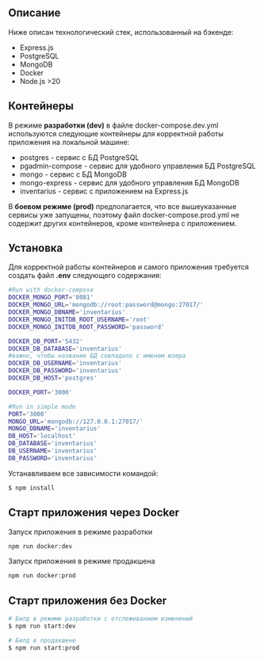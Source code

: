 ## Описание
Ниже описан технологический стек, использованный на бэкенде:

- Express.js
- PostgreSQL
- MongoDB
- Docker
- Node.js >20

## Контейнеры

В режиме **разработки (dev)** в файле docker-compose.dev.yml используются следующие контейнеры для корректной работы приложения на локальной машине:
- postgres - сервис с БД PostgreSQL
- pgadmin-compose - сервис для удобного управления БД PostgreSQL
- mongo - сервис c БД MongoDB
- mongo-express - сервис для удобного управления БД MongoDB
- inventarius - сервис с приложением на Express.js

В **боевом режиме (prod)** предполагается, что все вышеуказанные сервисы уже запущены, поэтому файл docker-compose.prod.yml не содержит других контейнеров, кроме контейнера с приложением.

## Установка

Для корректной работы контейнеров и самого приложения требуется создать файл **.env** следующего содержания:
```bash
#Run with docker-compose
DOCKER_MONGO_PORT='8081'
DOCKER_MONGO_URL='mongodb://root:password@mongo:27017/'
DOCKER_MONGO_DBNAME='inventarius'
DOCKER_MONGO_INITDB_ROOT_USERNAME='root'
DOCKER_MONGO_INITDB_ROOT_PASSWORD='password'

DOCKER_DB_PORT='5432'
DOCKER_DB_DATABASE='inventarius'
#важно, чтобы название БД совпадало с именем юзера
DOCKER_DB_USERNAME='inventarius' 
DOCKER_DB_PASSWORD='inventarius'
DOCKER_DB_HOST='postgres'

DOCKER_PORT='3000'

#Run in simple mode
PORT='3000'
MONGO_URL='mongodb://127.0.0.1:27017/'
MONGO_DBNAME='inventarius'
DB_HOST='localhost'
DB_DATABASE='inventarius'
DB_USERNAME='inventarius'
DB_PASSWORD='inventarius'
```  

Устанавливаем все зависимости командой:

```bash
$ npm install
```

## Старт приложения через Docker  

Запуск приложения в режиме разработки

```bash
npm run docker:dev
```

Запуск приложения в режиме продакшена

```bash
npm run docker:prod
```

## Старт приложения без Docker

```bash
# Билд в режиме разработки с отслеживанием изменений
$ npm run start:dev

# Билд в продакшене
$ npm run start:prod
```
